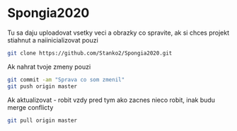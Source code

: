 # Spongia2020
Tu sa daju uploadovat vsetky veci a obrazky co spravite, ak si chces projekt stiahnut a naiinicializovat pouzi 
```bash
git clone https://github.com/Stanko2/Spongia2020.git
```
Ak nahrat tvoje zmeny pouzi
```bash
git commit -am "Sprava co som zmenil"
git push origin master
```
Ak aktualizovat - robit vzdy pred tym ako zacnes nieco robit, inak budu merge conflicty
```bash
git pull origin master
```
